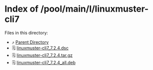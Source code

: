 
# Index of /pool/main/l/linuxmuster-cli7
Files in this directory:
- ⤴ [Parent Directory](../)
- 🗒 [linuxmuster-cli7_7.2.4.dsc](linuxmuster-cli7_7.2.4.dsc)
- 🗒 [linuxmuster-cli7_7.2.4.tar.gz](linuxmuster-cli7_7.2.4.tar.gz)
- 🗒 [linuxmuster-cli7_7.2.4_all.deb](linuxmuster-cli7_7.2.4_all.deb)
